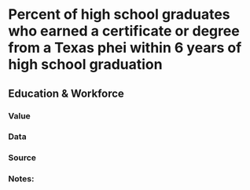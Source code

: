 # Percent of high school graduates who earned a certificate or degree from a Texas phei within 6 years of high school graduation

## Education & Workforce

### Value

### Data

### Source

### Notes: